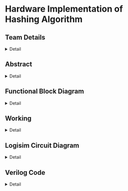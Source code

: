 # Hardware Implementation of Hashing Algorithm

<!-- First Section -->
## Team Details
<details>
  <summary>Detail</summary>

  > Semester: 3rd Sem B. Tech. CSE

  > Section: S1

  > Member-1: A R Sharan Kumar, 231CS101, arsharankumar.231cs101@nitk.edu.in

  > Member-2: Ashutosh Kumar, 231CS113, ashutoshkumar.231cs113@nitk.edu.in

  > Member-3: S B L Prateek, 231CS149, sblprateek.231cs149@nitk.edu.in
</details>

<!-- Second Section -->
## Abstract
<details>
  <summary>Detail</summary>
  
   > Motivation: The motivation behind this project is to address the performance bottlenecks
faced by software implementations of the SHA-256 hash function, especially in resource-
constrained environments like embedded systems and IoT devices. By implementing SHA-
256 in hardware, we aim to achieve significant improvements in processing speed and power
efficiency, which are critical for optimizing security and performance in these applications.
  
   > Problem Statement: Traditional software implementations of SHA-256 can suffer from performance
limitations, particularly in systems with strict timing and power requirements. This
creates challenges for applications that require both robust security and efficient performance,
highlighting the need for a more effective solution.
  
   > Features:
  <br>• Hardware implementation of the SHA-256 algorithm.
  <br>• Significant improvements in processing speed and power efficiency compared to software solutions.
  <br>• Optimization for small inputs and a considerable number of hashing functions.
  <br>• Viability for applications that require enhanced security and performance optimization.
  <br>• SHA-256 enable parallel data block processing, enhancing hash computation speed, especially in hardware implementations.

</details>

<!-- Third Section -->
## Functional Block Diagram
<details>
  <summary>Detail</summary>

<img alt="S1-T13" src="https://github.com/user-attachments/assets/bda8a19e-dd27-4588-94f4-a7eaa28837fc"><img/>


</details>


<!-- Fourth Section -->
## Working
<details>
  <summary>Detail</summary>



<img alt="S1-T13" src="https://github.com/user-attachments/assets/609ed5a3-643e-47c2-8d9a-046a5b99929e"><img/>

> 1.	Input Handling:
<br>•	The system takes 6 ASCII values, each 8 bits long. These values are paired to form 16-bit message blocks:
> M0 = {in0, in1}
> M1 = {in2, in3}
> M2 = {in4, in5}
<br>•	A fourth block, M3, holds the number of non-zero inputs to define the length of the message.
<br>•	The blocks M0, M1, M2, and M3 form the input message.

> 2.	Message Expansion:
•	The input message blocks are expanded into 8 words (W0 to W7) using the following equations:
–	For W0 to W3:
W(t) = M(t) for 0 <= t <= 3.
This means W0 = M0, W1 = M1, W2 = M2, and W3 = M3.
–	For W4 to W7:
W(t) = small sigma(W(t-3)) + W(t-1) for 4 <= t <= 7. The small sigma function is defined as:
small sigma(x) = ROT11(x) ˆ ROT7(x) ˆ RSH3(x), where:
∗ ROT11(x) is a rotation of x by 11 bits,
∗ ROT7(x) is a rotation by 7 bits,
∗ RSH3(x) is a right shift by 3 bits.

> 3.	Initial Hash Values (a, b, c, d):
•	The initial hash values a, b, c, and d are constants derived from the first 16 bits of the decimal part of the square roots of the first 4 prime numbers:
– a = 0110101000001001 (square root of 2),
– b = 1011101101100111 (square root of 3),
– c = 0011110001101110 (square root of 5),
– d = 1010010101001111 (square root of 7).


> 4.	Round Constants (K[0] to K[7]):
•	Predefined constants K[0] to K[7] are used during the hash generation to introduce com- plexity. These constants are the first 16 bits of the decimal part of the cube roots of the first 8 prime numbers. Specifically:
– K[0] = 0100001010001010 (cube root of 2),
– K[1] = 0111000100110111 (cube root of 3),
– K[2] = 1011010111000000 (cube root of 5),
– K[3] = 1110100110110101 (cube root of 7),
– K[4] = 0011100101010110 (cube root of 11),
– K[5] = 0101100111110001 (cube root of 13),
– K[6] = 1001001000111111 (cube root of 17),
– K[7] = 1010101100011100 (cube root of 19).

> 5.	Hash Computation:
•	The algorithm performs 8 rounds of computation, transforming the values of a, b, c, and d using two main operations:
 
–	T1 Calculation:
T1 = Sigma1(c) + CH(b, c, d) + W(t) + K(t) + d where Sigma1(x) :
Sigma1(x) = ROT2(x) + ROT7(x)
–	T2 Calculation:
T2 = Sigma0(a) + MAJ(a, b, c) where Sigma0(x) :
Sigma0(x) = ROT5(x) + ROT11(x)
•	These transformations are applied for each of the 8 words (W0 to W7), updating the values of a, b, c, and d in each round as shown below :
•	d = c
•	c = b+T1
•	b = a
•	a= T1 + T2
> 6.	Final Hash Value:
•	After completing the 8 rounds, the final values of a, b, c, and d are combined to form the
64-bit hash.
•	This 64-bit hash is converted into ASCII format for output display.
>Operational Steps:
1.	Click Refresh:
•	This clears the output screen, resets the message blocks to zero, and sets all counters to zero.
2.	Clock Pulse 1:
•	Apply Clock Pulse 1 until all input characters are read, or click until Counter Display 1 reaches 7.
3.	Clock Pulse 2:
•	Apply Clock Pulse 2 until Counter Display 2 reaches 7, indicating that the words are ready.
4.	Clock Pulse 3:
•	Apply Clock Pulse 3 until Counter Display 3 reaches 8, showing the final 8 characters of the 64-bit hash on the output screen.

</details>

<!-- Fifth Section -->
## Logisim Circuit Diagram
<details>
  <summary>Detail</summary>

  > Update a neat logisim circuit diagram
</details>

<!-- Sixth Section -->
## Verilog Code
<details>
  <summary>Detail</summary>

  > Neatly update the Verilog code in code style only.
</details>


